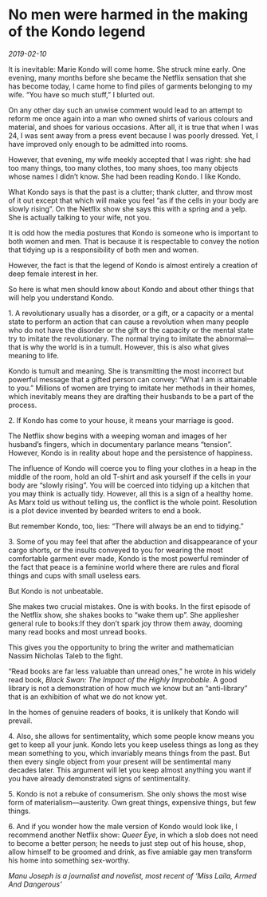 # No men were harmed in the making of the Kondo legend

*2019-02-10*

It is inevitable: Marie Kondo will come home. She struck mine early. One
evening, many months before she became the Netflix sensation that she
has become today, I came home to find piles of garments belonging to my
wife. “You have so much stuff,” I blurted out.

On any other day such an unwise comment would lead to an attempt to
reform me once again into a man who owned shirts of various colours and
material, and shoes for various occasions. After all, it is true that
when I was 24, I was sent away from a press event because I was poorly
dressed. Yet, I have improved only enough to be admitted into rooms.

However, that evening, my wife meekly accepted that I was right: she had
too many things, too many clothes, too many shoes, too many objects
whose names I didn’t know. She had been reading Kondo. I like Kondo.

What Kondo says is that the past is a clutter; thank clutter, and throw
most of it out except that which will make you feel “as if the cells in
your body are slowly rising”. On the Netflix show she says this with a
spring and a yelp. She is actually talking to your wife, not you.

It is odd how the media postures that Kondo is someone who is important
to both women and men. That is because it is respectable to convey the
notion that tidying up is a responsibility of both men and women.

However, the fact is that the legend of Kondo is almost entirely a
creation of deep female interest in her.

So here is what men should know about Kondo and about other things that
will help you understand Kondo.

1\. A revolutionary usually has a disorder, or a gift, or a capacity or
a mental state to perform an action that can cause a revolution when
many people who do not have the disorder or the gift or the capacity or
the mental state try to imitate the revolutionary. The normal trying to
imitate the abnormal—that is why the world is in a tumult. However, this
is also what gives meaning to life.

Kondo is tumult and meaning. She is transmitting the most incorrect but
powerful message that a gifted person can convey: “What I am is
attainable to you.” Millions of women are trying to imitate her methods
in their homes, which inevitably means they are drafting their husbands
to be a part of the process.

2\. If Kondo has come to your house, it means your marriage is good.

The Netflix show begins with a weeping woman and images of her husband’s
fingers, which in documentary parlance means “tension”. However, Kondo
is in reality about hope and the persistence of happiness.

The influence of Kondo will coerce you to fling your clothes in a heap
in the middle of the room, hold an old T-shirt and ask yourself if the
cells in your body are “slowly rising”. You will be coerced into tidying
up a kitchen that you may think is actually tidy. However, all this is a
sign of a healthy home. As Marx told us without telling us, the conflict
is the whole point. Resolution is a plot device invented by bearded
writers to end a book.

But remember Kondo, too, lies: “There will always be an end to tidying.”

3\. Some of you may feel that after the abduction and disappearance of
your cargo shorts, or the insults conveyed to you for wearing the most
comfortable garment ever made, Kondo is the most powerful reminder of
the fact that peace is a feminine world where there are rules and floral
things and cups with small useless ears.

But Kondo is not unbeatable.

She makes two crucial mistakes. One is with books. In the first episode
of the Netflix show, she shakes books to “wake them up”. She appliesher
general rule to books:If they don’t spark joy throw them away, dooming
many read books and most unread books.

This gives you the opportunity to bring the writer and mathematician
Nassim Nicholas Taleb to the fight.

“Read books are far less valuable than unread ones,” he wrote in his
widely read book, *Black Swan: The Impact of the Highly Improbable*. A
good library is not a demonstration of how much we know but an
“anti-library” that is an exhibition of what we do not know yet.

In the homes of genuine readers of books, it is unlikely that Kondo will
prevail.

4\. Also, she allows for sentimentality, which some people know means
you get to keep all your junk. Kondo lets you keep useless things as
long as they mean something to you, which invariably means things from
the past. But then every single object from your present will be
sentimental many decades later. This argument will let you keep almost
anything you want if you have already demonstrated signs of
sentimentality.

5\. Kondo is not a rebuke of consumerism. She only shows the most wise
form of materialism—austerity. Own great things, expensive things, but
few things.

6\. And if you wonder how the male version of Kondo would look like, I
recommend another Netflix show: *Queer Eye*, in which a slob does not
need to become a better person; he needs to just step out of his house,
shop, allow himself to be groomed and drink, as five amiable gay men
transform his home into something sex-worthy.

*Manu Joseph is a journalist and novelist, most recent of ‘Miss Laila,
Armed And Dangerous’*
